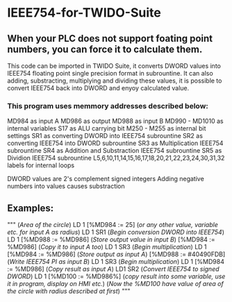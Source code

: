 # IEEE754-for-TWIDO-Suite
## When your PLC does not support foating point numbers, you can force it to calculate them.

This code can be imported in TWIDO Suite, it converts DWORD values into IEEE754 floating point single precision format in subrountine.
It can also adding, substracting, multiplying and dividing these values, it is possible to convert IEEE754 back into DWORD and enyoy calculated value.

### This program uses memmory addresses described below:
MD984 as input A
MD986 as output
MD988 as input B
MD990 - MD1010 as internal variables
S17 as ALU carrying bit
M250 - M255 as internal bit settings
SR1 as converting DWORD into IEEE754 subrountine
SR2 as converting IEEE754 into DWORD subrountine
SR3 as Multiplication IEEE754 subrountine
SR4 as Addition and Substraction IEEE754 subrountine
SR5 as Dividion IEEE754 subrountine
L5,6,10,11,14,15,16,17,18,20,21,22,23,24,30,31,32 labels for internal loops

DWORD values are 2's complement signed integers
Adding negative numbers into values causes substraction

## Examples:
""" (*Area of the circle*)
LD 1
[%MD984 := 25] (*or any other value, variable etc. for input A as radius*)
LD 1
SR1 (*Begin conversion DWORD into IEEE754*)
LD 1
[%MD988 := %MD986] (*Store output value in input B*)
[%MD984 := %MD986] (*Copy it to input A too*)
LD 1
SR3 (*Begin multiplication*)
LD 1
[%MD984 := %MD986] (*Store output as input A*)
[%MD988 := #40490FDB] (*Write IEEE754 PI as input B*)
LD 1
SR3 (*Begin multiplication*)
LD 1
[%MD984 := %MD986] (*Copy result as input A*)
LD1
SR2 (*Convert IEEE754 to signed DWORD*)
LD 1
[%MD100 := %MD986%] (*copy result into some variable, use it in program, display on HMI etc.*)
(*Now the %MD100 have value of area of the circle with radius described at first*)
"""
